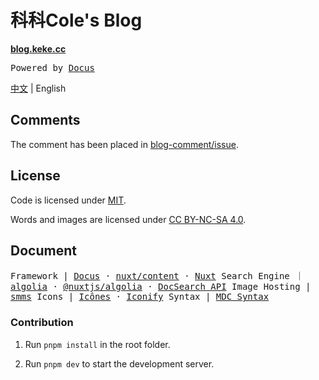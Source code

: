 # 科科Cole's Blog

**[blog.keke.cc](https://blog.keke.cc/)**

<samp>Powered by <a href="https://docus.dev/" target="_blank">Docus</a></samp>

[中文](./README.md) | English

## Comments

The comment has been placed in [blog-comment/issue](https://github.com/Bernankez/blog-comment/issues).

## License

Code is licensed under [MIT](./LICENSE).

Words and images are licensed under [CC BY-NC-SA 4.0](https://creativecommons.org/licenses/by-nc-sa/4.0/).

## Document

<samp>
Framework | 
<a href="https://docus.dev/" target="_blank">Docus</a> · 
<a href="https://content.nuxtjs.org/" target="_blank">nuxt/content</a> · 
<a href="https://nuxt.com.cn/" target="_blank">Nuxt</a>
</samp>

<samp>
Search Engine ｜ 
<a href="https://www.algolia.com/">algolia</a> · 
<a href="https://algolia.nuxtjs.org/">@nuxtjs/algolia</a> · 
<a href="https://docsearch.algolia.com/docs/api" target="_blank">DocSearch API</a>
</samp>

<samp>
Image Hosting | 
<a href="https://smms.app/" target="_blank">smms</a>
</samp>

<samp>
Icons | 
<a href="https://icones.js.org/" target="_blank">Icônes</a> · 
<a href="https://icon-sets.iconify.design/" target="_blank">Iconify</a>
</samp>

<samp>
Syntax | 
<a href="https://content.nuxtjs.org/guide/writing/mdc" target="_blank">MDC Syntax</a>
</samp>

### Contribution

1. Run `pnpm install` in the root folder.

2. Run `pnpm dev` to start the development server.